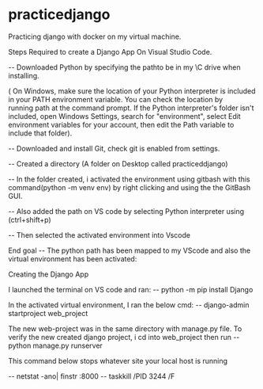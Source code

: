 # practicedjango

Practicing django with docker on my virtual machine.

Steps Required to create a Django App On Visual Studio Code.


-- Downloaded Python by specifying the pathto be in my \C drive when installing.

( On Windows, make sure the location of your Python interpreter is included in your PATH environment variable. You can check the location by running path at the command prompt. If the Python interpreter's folder isn't included, open Windows Settings, search for "environment", select Edit environment variables for your account, then edit the Path variable to include that folder).

-- Downloaded and install Git, check git is enabled from settings.

-- Created a directory (A folder on Desktop called practiceddjango)

-- In the folder created, i activated the environment using gitbash with this command(python -m venv env) by right clicking and  using the the GitBash GUI.

-- Also added the path on VS code by selecting Python interpreter using (ctrl+shift+p) 

-- Then selected the activated environment into Vscode

End goal -- The python path has been mapped to my VScode and also the virtual environment has been activated:

Creating the Django App

I launched the terminal on VS code and ran:
 -- python -m pip install Django

In the activated virtual environment, I  ran the below cmd: 
-- django-admin startproject web_project 

The new web-project was in the same directory with manage.py file. To verify the new created django project, i cd into web_project then run
-- python manage.py runserver


This command below stops whatever site your local host is running

-- netstat -ano| finstr :8000
-- taskkill /PID 3244 /F

